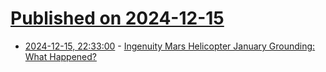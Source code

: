 # [Published on 2024-12-15](index.md)

* [2024-12-15, 22:33:00](https://soylentnews.org/article.pl?sid=24/12/14/1629257&from=rss) - [Ingenuity Mars Helicopter January Grounding: What Happened?](https://soylentnews.org/article.pl?sid=24/12/14/1629257&from=rss)
